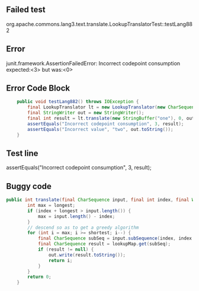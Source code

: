 

## Failed test
org.apache.commons.lang3.text.translate.LookupTranslatorTest::testLang882

## Error
junit.framework.AssertionFailedError: Incorrect codepoint consumption expected:<3> but was:<0>

## Error Code Block
```java
    public void testLang882() throws IOException {
        final LookupTranslator lt = new LookupTranslator(new CharSequence[][] { { new StringBuffer("one"), new StringBuffer("two") } });
        final StringWriter out = new StringWriter();
        final int result = lt.translate(new StringBuffer("one"), 0, out);
        assertEquals("Incorrect codepoint consumption", 3, result);
        assertEquals("Incorrect value", "two", out.toString());
    }
```

## Test line
assertEquals("Incorrect codepoint consumption", 3, result);

## Buggy code
```java
public int translate(final CharSequence input, final int index, final Writer out) throws IOException {
        int max = longest;
        if (index + longest > input.length()) {
            max = input.length() - index;
        }
        // descend so as to get a greedy algorithm
        for (int i = max; i >= shortest; i--) {
            final CharSequence subSeq = input.subSequence(index, index + i);
            final CharSequence result = lookupMap.get(subSeq);
            if (result != null) {
                out.write(result.toString());
                return i;
            }
        }
        return 0;
    }
```